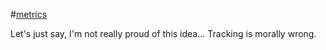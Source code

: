 #[metrics](https://nottgy.github.io/metrics/test.html)

Let's just say, I'm not really proud of this idea... Tracking is morally wrong.
